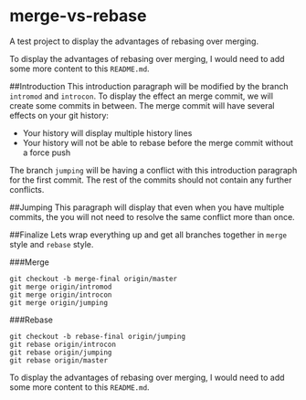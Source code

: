 merge-vs-rebase
===============

A test project to display the advantages of rebasing over merging.

To display the advantages of rebasing over merging, I would need to add some more content to this `README.md`.

##Introduction
This introduction paragraph will be modified by the branch `intromod` and `introcon`. To display the effect an merge 
commit, we will create some commits in between. The merge commit will have several effects on your git history:
 * Your history will display multiple history lines
 * Your history will not be able to rebase before the merge commit without a force push


The branch `jumping` will be 
having a conflict with this introduction paragraph for the first commit. The rest of the commits should not contain any 
further conflicts.

##Jumping
This paragraph will display that even when you have multiple commits, the you will not need to resolve the same conflict
more than once.

##Finalize
Lets wrap everything up and get all branches together in `merge` style and `rebase` style.

###Merge

    git checkout -b merge-final origin/master
    git merge origin/intromod
    git merge origin/introcon
    git merge origin/jumping

###Rebase

    git checkout -b rebase-final origin/jumping
    git rebase origin/introcon
    git rebase origin/jumping
    git rebase origin/master
To display the advantages of rebasing over merging, I would need to add some more content to this `README.md`.
